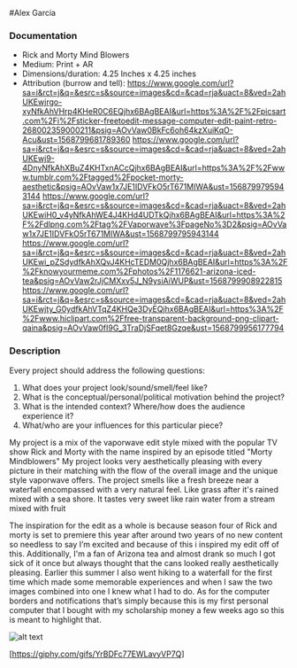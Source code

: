 #Alex Garcia

### Documentation
* Rick and Morty Mind Blowers
* Medium: Print + AR
* Dimensions/duration: 4.25 Inches x 4.25 inches
* Attribution (burrow and tell): https://www.google.com/url?sa=i&rct=j&q=&esrc=s&source=images&cd=&cad=rja&uact=8&ved=2ahUKEwjrgo-xyNfkAhVHrp4KHeR0C6EQjhx6BAgBEAI&url=https%3A%2F%2Fpicsart.com%2Fi%2Fsticker-freetoedit-message-computer-edit-paint-retro-268002359000211&psig=AOvVaw0BkFc6oh64kzXuiKqO-Acu&ust=1568799681789360
https://www.google.com/url?sa=i&rct=j&q=&esrc=s&source=images&cd=&cad=rja&uact=8&ved=2ahUKEwj9-4DnyNfkAhXBuZ4KHTxnACcQjhx6BAgBEAI&url=https%3A%2F%2Fwww.tumblr.com%2Ftagged%2Fpocket-morty-aesthetic&psig=AOvVaw1x7JE1IDVFkO5rT671MIWA&ust=1568799795943144
https://www.google.com/url?sa=i&rct=j&q=&esrc=s&source=images&cd=&cad=rja&uact=8&ved=2ahUKEwiH0_v4yNfkAhWE4J4KHd4UDTkQjhx6BAgBEAI&url=https%3A%2F%2Fdlpng.com%2Ftag%2FVaporwave%3FpageNo%3D2&psig=AOvVaw1x7JE1IDVFkO5rT671MIWA&ust=1568799795943144
https://www.google.com/url?sa=i&rct=j&q=&esrc=s&source=images&cd=&cad=rja&uact=8&ved=2ahUKEwi_pZSdydfkAhXQvJ4KHcTEDM0Qjhx6BAgBEAI&url=https%3A%2F%2Fknowyourmeme.com%2Fphotos%2F1176621-arizona-iced-tea&psig=AOvVaw2rJjCMXxv5J_N9ysiAiWUP&ust=1568799908922815
https://www.google.com/url?sa=i&rct=j&q=&esrc=s&source=images&cd=&cad=rja&uact=8&ved=2ahUKEwjty_G0ydfkAhVTqZ4KHQe3DyEQjhx6BAgBEAI&url=https%3A%2F%2Fwww.hiclipart.com%2Ffree-transparent-background-png-clipart-qaina&psig=AOvVaw0fI9G_3TraDjSFqet8Gzqe&ust=1568799956177794


### Description
Every project should address the following questions:
1. What does your project look/sound/smell/feel like?
2. What is the conceptual/personal/political motivation behind the project?
3. What is the intended context? Where/how does the audience experience it?
4. What/who are your influences for this particular piece?

My project is a mix of the vaporwave edit style mixed with the popular TV show Rick and Morty with the name inspired by an episode titled "Morty Mindblowers" My project looks very aesthetically pleasing with every picture in their matching with the flow of the overall image and the unique style vaporwave offers. The project smells like a fresh breeze near a waterfall encompassed with a very natural feel. Like grass after it's rained mixed with a sea shore. It tastes very sweet like rain water from a stream mixed with fruit

The inspiration for the edit as a whole is because season four of Rick and morty is set to premiere this year after around two years of no new content so needless to say I’m excited and because of this i inspired my edit off of this. Additionally, I'm a fan of Arizona tea and almost drank so much I got sick of it once but always thought that the cans looked really aesthetically pleasing. Earlier this summer I also went hiking to a waterfall for the first time which made some memorable experiences and when I saw the two images combined into one I knew what I had to do. As for the computer borders and notifications that’s simply because this is my first personal computer that I bought with my scholarship money a few weeks ago so this is meant to highlight that. 

![alt text](https://i.imgur.com/7ETp646.jpg)

[https://giphy.com/gifs/YrBDFc77EWLavyVP7Q]
